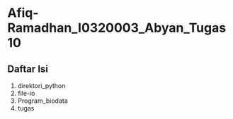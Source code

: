 # Afiq-Ramadhan_I0320003_Abyan_Tugas10
## Daftar Isi
1. direktori_python
2. file-io
3. Program_biodata
4. tugas 
